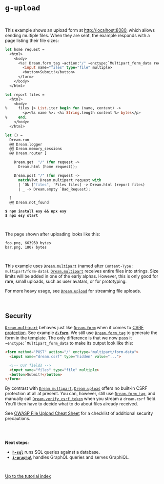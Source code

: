 # `g-upload`

<br>

This example shows an upload form at
[http://localhost:8080](http://localhost:8080), which allows sending multiple
files. When they are sent, the example responds with a page listing their file
sizes:

```ocaml
let home request =
  <html>
    <body>
      <%s! Dream.form_tag ~action:"/" ~enctype:`Multipart_form_data request %>
        <input name="files" type="file" multiple>
        <button>Submit!</button>
      </form>
    </body>
  </html>

let report files =
  <html>
    <body>
%     files |> List.iter begin fun (name, content) ->
        <p><%s name %>: <%i String.length content %> bytes</p>
%     end;
    </body>
  </html>

let () =
  Dream.run
  @@ Dream.logger
  @@ Dream.memory_sessions
  @@ Dream.router [

    Dream.get  "/" (fun request ->
      Dream.html (home request));

    Dream.post "/" (fun request ->
      match%lwt Dream.multipart request with
      | `Ok ["files", `Files files] -> Dream.html (report files)
      | _ -> Dream.empty `Bad_Request);

  ]
  @@ Dream.not_found
```

<pre><code><b>$ npm install esy && npx esy</b>
<b>$ npx esy start</b></code></pre>

<br>

The page shown after uploading looks like this:

```
foo.png, 663959 bytes
bar.png, 1807 bytes
```

<br>

This example uses
[`Dream.multipart`](https://aantron.github.io/dream/#val-multipart) (named
after `Content-Type: multipart/form-data`).
[`Dream.multipart`](https://aantron.github.io/dream/#val-multipart) receives
entire files into strings. Size limits will be added in one of the early alphas.
However, this is only good for rare, small uploads, such as user avatars, or for
prototyping.

For more heavy usage, see
[`Dream.upload`](https://aantron.github.io/dream/#type-upload_event) for
streaming file uploads.

<br>

## Security

[`Dream.multipart`](https://aantron.github.io/dream/#val-multipart) behaves just
like [`Dream.form`](https://aantron.github.io/dream/#val-form) when it comes to
[CSRF protection](https://cheatsheetseries.owasp.org/cheatsheets/Cross-Site_Request_Forgery_Prevention_Cheat_Sheet.html).
See example [**`d-form`**](../d-form#files). We still use
[`Dream.form_tag`](https://aantron.github.io/dream/#val-form_tag) to generate
the form in the template. The only difference is that we now pass it
``~enctype:`Multipart_form_data`` to make its output look like this:

```html
<form method="POST" action="/" enctype="multipart/form-data">
  <input name="dream.csrf" type="hidden" value="...">

  <!-- Our fields -->
  <input name="files" type="file" multiple>
  <button>Submit!</button>
</form>
```

By contrast with
[`Dream.multipart`](https://aantron.github.io/dream/#val-multipart),
[`Dream.upload`](https://aantron.github.io/dream/#val-upload) offers no
built-in CSRF protection at all at present. You can, however, still use
[`Dream.form_tag`](https://aantron.github.io/dream/#val-form_tag), and manually
call
[`Dream.verify_csrf_token`](https://aantron.github.io/dream/#val-verify_csrf_token)
when you stream a `dream.csrf` field. You'll then have to decide what to do
about files already received.

See [OWASP File Upload Cheat
Sheet](https://cheatsheetseries.owasp.org/cheatsheets/File_Upload_Cheat_Sheet.html)
for a checklist of additional security precautions.

<br>
<br>

**Next steps:**

- [**`h-sql`**](../h-sql#files) runs SQL queries against a database.
- [**`i-graphql`**](../i-graphql#files) handles GraphQL queries and serves
  GraphiQL.

<br>

[Up to the tutorial index](../#readme)
